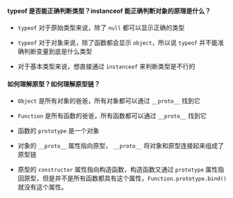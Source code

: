 #### typeof 是否能正确判断类型？instanceof 能正确判断对象的原理是什么？

- `typeof` 对于原始类型来说，除了 `null` 都可以显示正确的类型

- `typeof` 对于对象来说，除了函数都会显示 `object`，所以说 `typeof` 并不能准确判断变量到底是什么类型

- 对于基本类型来说，想直接通过 `instanceof` 来判断类型是不行的



#### 如何理解原型？如何理解原型链？

- `Object` 是所有对象的爸爸，所有对象都可以通过 `__proto__` 找到它
- `Function` 是所有函数的爸爸，所有函数都可以通过 `__proto__` 找到它
- 函数的 `prototype` 是一个对象
- 对象的 `__proto__` 属性指向原型， `__proto__` 将对象和原型连接起来组成了原型链

- 原型的 `constructor` 属性指向构造函数，构造函数又通过 `prototype` 属性指回原型，但是并不是所有函数都具有这个属性，`Function.prototype.bind()` 就没有这个属性。

 

